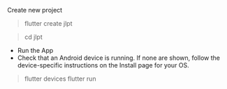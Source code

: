 Create new project

> flutter create jlpt

> cd jlpt

- Run the App
- Check that an Android device is running. If none are shown, follow the device-specific instructions on the Install page for your OS.
> flutter devices
>flutter run